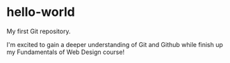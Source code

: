 # hello-world
My first Git repository.

I'm excited to gain a deeper understanding of Git and Github while finish up my Fundamentals of Web Design course!
